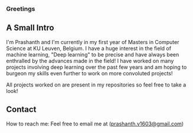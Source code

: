 ### Greetings

<!--
**prashu316/prashu316** is a ✨ _special_ ✨ repository because its `README.md` (this file) appears on your GitHub profile.

Here are some ideas to get you started:

- 🔭 I’m currently working on ...
- 🌱 I’m currently learning ...
- 👯 I’m looking to collaborate on ...
- 🤔 I’m looking for help with ...
- 💬 Ask me about ...
- 📫 How to reach me: ...
- 😄 Pronouns: ...
- ⚡ Fun fact: ...
-->

## A Small Intro
I'm Prashanth and I'm currently in my first year of Masters in Computer Science at KU Leuven, Belgium. I have a huge interest in the field of machine learning, "Deep learning" to be precise and have always been enthralled by the advances made in the field! I have worked on many projects involving deep learning over the past few years and am hoping to burgeon my skills even further to work on more convoluted projects!

All projects worked on are present in my repositories so feel free to take a look!

## Contact
How to reach me: Feel free to email me at (prashanth.v1603@gmail.com)
